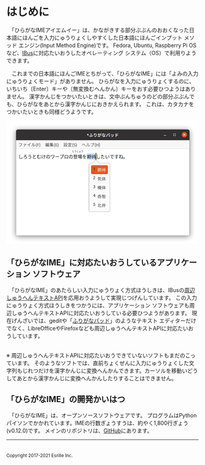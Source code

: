 # はじめに

　「ひらがな￹IME￺アイエムイー￻」は、かながきする￹部分￺ぶぶん￻のおおくなった￹日本語￺にほんご￻を￹入力￺にゅうりょく￻しやすくした￹日本語￺にほんご￻インプット メソッド エンジン(Input Method Engine)です。
Fedora, Ubuntu, Raspberry Pi OSなど、[IBus](https://github.com/ibus/ibus/wiki)に￹対応￺たいおう￻したオペレーティング システム（OS）で￹利用￺りよう￻できます。

　これまでの￹日本語￺にほんご￻IMEとちがって、「ひらがなIME」には「よみの￹入力￺にゅうりょく￻モード」がありません。
ひらがなを￹入力￺にゅうりょく￻するのに、いちいち〔Enter〕キーや〔￹無変換￺むへんかん￻〕キーをおす￹必要￺ひつよう￻はありません。
￹漢字￺かんじ￻をつかいたいときは、￹文中￺ぶんちゅう￻のどの￹部分￺ぶぶん￻でも、ひらがなをあとから￹漢字￺かんじ￻におきかえられます。
これは、カタカナをつかいたいときも￹同様￺どうよう￻です。

![漢字を入力しているときのようす](screenshot.png)

## 「ひらがなIME」に￹対応￺たいおう￻しているアプリケーション ソフトウェア

　「ひらがなIME」のあたらしい￹入力￺にゅうりょく￻￹方式￺ほうしき￻は、IBusの[￹周辺￺しゅうへん￻テキストAPI](http://ibus.github.io/docs/ibus-1.5/IBusEngine.html#ibus-engine-get-surrounding-text)を￹応用￺おうよう￻して￹実現￺じつげん￻しています。
この￹入力￺にゅうりょく￻￹方式￺ほうしき￻をつかうには、アプリケーション ソフトウェアも￹周辺￺しゅうへん￻テキストAPIに￹対応￺たいおう￻している￹必要￺ひつよう￻があります。
￹現在￺げんざい￻では、geditや「[ふりがなパッド](https://github.com/esrille/furiganapad)」のようなテキスト エディターだけでなく、LibreOfficeやFirefoxなども￹周辺￺しゅうへん￻テキストAPIに￹対応￺たいおう￻しています。

<br>※ ￹周辺￺しゅうへん￻テキストAPIに￹対応￺たいおう￻できていないソフトもまだのこっています。
そのようなソフトでは、￹直前￺ちょくぜん￻に￹入力￺にゅうりょく￻した￹文字列￺もじれつ￻だけを￹漢字￺かんじ￻に￹変換￺へんかん￻できます。カーソルを￹移動￺いどう￻してあとから￹漢字￺かんじ￻に￹変換￺へんかん￻したりすることはできません。

## 「ひらがなIME」の￹開発￺かいはつ￻

　「ひらがなIME」は、オープンソースソフトウェアです。
プログラムは￹Python￺パイソン￻でかかれています。IMEの￹行数￺ぎょうすう￻は、￹約￺やく￻1,800￹行￺ぎょう￻(v0.12.0)です。
メインのリポジトリは、[GitHub](https://github.com/esrille/ibus-hiragana)にあります。

<hr>
<br><small>Copyright 2017-2021 Esrille Inc. </small>
